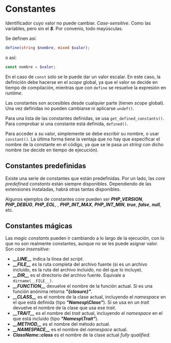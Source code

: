 # Constantes

Identificador cuyo valor no puede cambiar. *Case-sensitive*. Como las variables, pero sin el ***$***. Por convenio, todo mayúsculas.

Se definen así:

```php
define(string $nombre, mixed $valor);
```

o así:

```php
const nombre = $valor;
```

En el caso de `const` solo se le puede dar un valor escalar. En este caso, la definición debe hacerse en el *scope* global, ya que el valor se decide en tiempo de compilación, mientras que con `define` se resuelve la expresión en *runtime*.

Las constantes son accesibles desde cualquier parte (tienen *scope* global). Una vez definidas no pueden cambiarse ni aplicarse `undef()`.

Para una lista de las constantes definidas, se usa `get_defined_constants()`. Para comprobar si una constante está definida, `defined()`.

Para acceder a su valor, simplemente se debe escribir su nombre, o usar `constant()`. La última forma tiene la ventaja que no hay que especificar el nombre de la constante en el código, ya que se le pasa un *string* con dicho nombre (se decide en tiempo de ejecución).

## Constantes predefinidas

Existe una serie de constantes que están predefinidas. Por un lado, las *core predefined constants* están siempre disponibles. Dependiendo de las extensiones instaladas, habrá otras tantas disponibles.

Algunos ejemplos de constantes *core* pueden ser ***PHP_VERSION***, ***PHP_DEBUG***, ***PHP_EOL***, , ***PHP_INT_MAX***, ***PHP_INT_MIN***, ***true***, ***false***, ***null***, etc.

## Constantes mágicas

Las *magic constants* pueden ir cambiando a lo largo de la ejecución, con lo que no son realmente constantes, aunque no se les puede asignar valor. Son *case insensitive*:

- ***\_\_LINE__*** indica la línea del *script*.
- ***\_\_FILE__*** es la ruta completa del archivo fuente (si es un archivo incluido, es la ruta del archivo incluido, no del que lo incluye).
- ***\_\_DIR__*** es el directorio del archivo fuente. Equivale a `dirname(__FILE__)`.
- ***\_\_FUNCTION__*** devuelve el nombre de la función actual. Si es una función anónima retorna ***\"\{closure}\"***.
- ***\_\_CLASS__*** es el nombre de la clase actual, incluyendo el *namespace* en el que está definida (tipo ***\"Namesp\\Clase\"***). Si se usa en un *trait* devuelve el nombre de la clase que usa ese *trait*.
- ***\_\_TRAIT__*** es el nombre del *trait* actual, incluyendo el *namespace* en el que está incluido (tipo ***\"Namesp\\Trait\"***).
- ***\_\_METHOD__*** es el nombre del método actual.
- ***\_\_NAMESPACE__*** es el nombre del *namespace* actual.
- ***ClassName::class*** es el nombre de la clase actual *fully qualified*.
